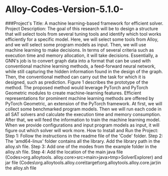 # Alloy-Codes-Version-5.1.0-
###Project's Title: A machine learning-based framework for efficient solver.
Project Description: The goal of this research will be to design a structure that will select tools from several tuning tools and identify which tool works efficiently for a specific model. Here, we will select some tools from Alloy, and we will select some program models as input. Then, we will use machine learning to make decisions. In terms of several criteria such as execution time and memory allocation, it will take decisions. Essentially, a GNN's job is to convert graph data into a format that can be used with conventional machine learning methods, a feed-forward neural network, while still capturing the hidden information found in the design of the graph. Then, the conventional method can carry out the task for which it is designed, such as prediction. Figure 1 describes the prototype of the method. The proposed method would leverage PyTorch and PyTorch Geometric modules to create machine-learning features. Efficient representations for prominent machine learning methods are offered by PyTorch Geometric, an extension of the PyTorch framework. At first, we will collect some benchmarked program models. Then we will run each code in all SAT solvers and calculate the execution time and memory consumption. After that, we will feed the information to train the machine learning model. When we provide configurations and input program models as input, it will figure out which solver will work more.
How to Install and Run the Project: Step 1: Follow the instructions in the readme file of the 'Code' folder. Step 2: The 'amd64-linux' folder contains all the library. Add the library path in the alloy.sh file. Step 3: Add one of the modes from the example folder in the alloy.sh file. Step 4: Add the location of the main java file (Codes>org.alloytools. alloy.core>src>main>java>tmp>SolverExplorer) and jar file (Codes\org.alloytools.alloy.core\target\org.alloytools.alloy.core.jar)in the alloy.sh file